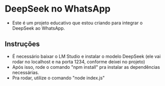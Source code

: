 # DeepSeek no WhatsApp
- Este é um projeto educativo que estou criando para integrar o DeepSeek ao WhatsApp. 

## Instruções
- É necessário baixar o LM Studio e instalar o modelo DeepSeek (ele vai rodar no localhost e na porta 1234, conforme deixei no projeto)
- Após isso, rode o comando "npm install" pra instalar as dependências necessárias.
- Pra rodar, utilize o comando "node index.js"
